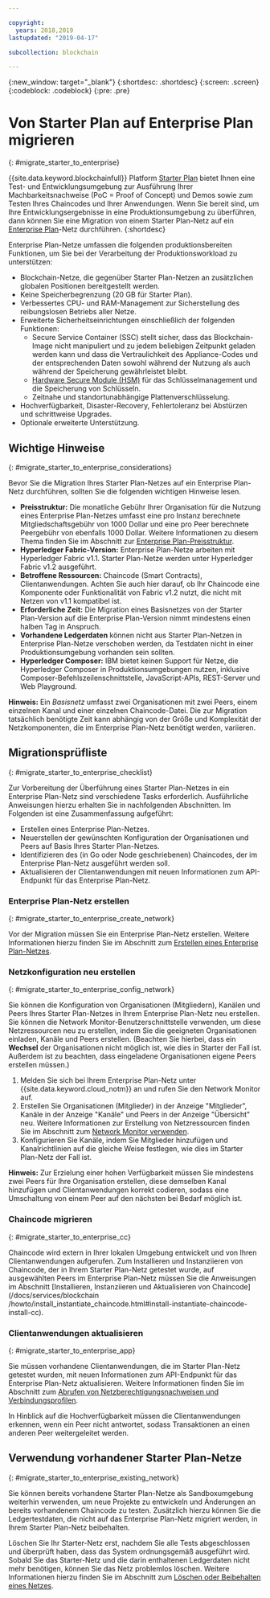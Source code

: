 ```yaml
---

copyright:
  years: 2018,2019
lastupdated: "2019-04-17"

subcollection: blockchain

---
```


{:new_window: target="_blank"}
{:shortdesc: .shortdesc}
{:screen: .screen}
{:codeblock: .codeblock}
{:pre: .pre}

# Von Starter Plan auf Enterprise Plan migrieren
{: #migrate_starter_to_enterprise}

{{site.data.keyword.blockchainfull}} Platform [Starter Plan](/docs/services/blockchain/starter_plan.html#starter-plan-about) bietet Ihnen eine Test- und Entwicklungsumgebung zur Ausführung Ihrer Machbarkeitsnachweise (PoC = Proof of Concept) und Demos sowie zum Testen Ihres Chaincodes und Ihrer Anwendungen. Wenn Sie bereit sind, um Ihre Entwicklungsergebnisse in eine Produktionsumgebung zu überführen, dann können Sie eine Migration von einem Starter Plan-Netz auf ein [Enterprise Plan](/docs/services/blockchain/enterprise_plan.html#enterprise-plan-about)-Netz durchführen.
{:shortdesc}

Enterprise Plan-Netze umfassen die folgenden produktionsbereiten Funktionen, um Sie bei der Verarbeitung der Produktionsworkload zu unterstützen:

- Blockchain-Netze, die gegenüber Starter Plan-Netzen an zusätzlichen globalen Positionen bereitgestellt werden.
- Keine Speicherbegrenzung (20 GB für Starter Plan).
- Verbessertes CPU- und RAM-Management zur Sicherstellung des reibungslosen Betriebs aller Netze.
- Erweiterte Sicherheitseinrichtungen einschließlich der folgenden Funktionen:
  - Secure Service Container (SSC) stellt sicher, dass das Blockchain-Image nicht manipuliert und zu jedem beliebigen Zeitpunkt geladen werden kann und dass die Vertraulichkeit des Appliance-Codes und der entsprechenden Daten sowohl während der Nutzung als auch während der Speicherung gewährleistet bleibt.
  - [Hardware Secure Module (HSM)](/docs/services/blockchain/glossary.html#glossary-hsm) für das Schlüsselmanagement und die Speicherung von Schlüsseln.
  - Zeitnahe und standortunabhängige Plattenverschlüsselung.
- Hochverfügbarkeit, Disaster-Recovery, Fehlertoleranz bei Abstürzen und schrittweise Upgrades.
- Optionale erweiterte Unterstützung.

## Wichtige Hinweise
{: #migrate_starter_to_enterprise_considerations}

Bevor Sie die Migration Ihres Starter Plan-Netzes auf ein Enterprise Plan-Netz durchführen, sollten Sie die folgenden wichtigen Hinweise lesen.

- **Preisstruktur:** Die monatliche Gebühr Ihrer Organisation für die Nutzung eines Enterprise Plan-Netzes umfasst eine pro Instanz berechnete Mitgliedschaftsgebühr von 1000 Dollar und eine pro Peer berechnete Peergebühr von ebenfalls 1000 Dollar. Weitere Informationen zu diesem Thema finden Sie im Abschnitt zur [Enterprise Plan-Preisstruktur](/docs/services/blockchain/howto/pricing.html#ibp-pricing-enterprise-plan).
- **Hyperledger Fabric-Version:** Enterprise Plan-Netze arbeiten mit Hyperledger Fabric v1.1. Starter Plan-Netze werden unter Hyperledger Fabric v1.2 ausgeführt.
- **Betroffene Ressourcen:** Chaincode (Smart Contracts), Clientanwendungen. Achten Sie auch hier darauf, ob Ihr Chaincode eine Komponente oder Funktionalität von Fabric v1.2 nutzt, die nicht mit Netzen von v1.1 kompatibel ist.
- **Erforderliche Zeit:** Die Migration eines Basisnetzes von der Starter Plan-Version auf die Enterprise Plan-Version nimmt mindestens einen halben Tag in Anspruch.
- **Vorhandene Ledgerdaten** können nicht aus Starter Plan-Netzen in Enterprise Plan-Netze verschoben werden, da Testdaten nicht in einer Produktionsumgebung vorhanden sein sollten.
- **Hyperledger Composer:** IBM bietet keinen Support für Netze, die Hyperledger Composer in Produktionsumgebungen nutzen, inklusive Composer-Befehlszeilenschnittstelle, JavaScript-APIs, REST-Server und Web Playground.

**Hinweis:** Ein *Basisnetz* umfasst zwei Organisationen mit zwei Peers, einem einzelnen Kanal und einer einzelnen Chaincode-Datei. Die zur Migration tatsächlich benötigte Zeit kann abhängig von der Größe und Komplexität der Netzkomponenten, die im Enterprise Plan-Netz benötigt werden, variieren.

## Migrationsprüfliste
{: #migrate_starter_to_enterprise_checklist}

Zur Vorbereitung der Überführung eines Starter Plan-Netzes in ein Enterprise Plan-Netz sind verschiedene Tasks erforderlich. Ausführliche Anweisungen hierzu erhalten Sie in nachfolgenden Abschnitten. Im Folgenden ist eine Zusammenfassung aufgeführt:

- Erstellen eines Enterprise Plan-Netzes.
- Neuerstellen der gewünschten Konfiguration der Organisationen und Peers auf Basis Ihres Starter Plan-Netzes.
- Identifizieren des (in Go oder Node geschriebenen) Chaincodes, der im Enterprise Plan-Netz ausgeführt werden soll.
- Aktualisieren der Clientanwendungen mit neuen Informationen zum API-Endpunkt für das Enterprise Plan-Netz.

### Enterprise Plan-Netz erstellen
{: #migrate_starter_to_enterprise_create_network}

Vor der Migration müssen Sie ein Enterprise Plan-Netz erstellen. Weitere Informationen hierzu finden Sie im Abschnitt zum [Erstellen eines Enterprise Plan-Netzes](/docs/services/blockchain/get_start.html#getting-started-with-enterprise-plan-create-network).

### Netzkonfiguration neu erstellen
{: #migrate_starter_to_enterprise_config_network}

Sie können die Konfiguration von Organisationen (Mitgliedern), Kanälen und Peers Ihres Starter Plan-Netzes in Ihrem Enterprise Plan-Netz neu erstellen. Sie können die Network Monitor-Benutzerschnittstelle verwenden, um diese Netzressourcen neu zu erstellen, indem Sie die geeigneten Organisationen einladen, Kanäle und Peers erstellen. (Beachten Sie hierbei, dass ein **Wechsel** der Organisationen nicht möglich ist, wie dies in Starter der Fall ist. Außerdem ist zu beachten, dass eingeladene Organisationen eigene Peers erstellen müssen.)

1. Melden Sie sich bei Ihrem Enterprise Plan-Netz unter {{site.data.keyword.cloud_notm}} an und rufen Sie den Network Monitor auf.
2. Erstellen Sie Organisationen (Mitglieder) in der Anzeige "Mitglieder", Kanäle in der Anzeige "Kanäle" und Peers in der Anzeige "Übersicht" neu. Weitere Informationen zur Erstellung von Netzressourcen finden Sie im Abschnitt zum [Network Monitor verwenden](/docs/services/blockchain/v10_dashboard.html#ibp-dashboard-overview).
3. Konfigurieren Sie Kanäle, indem Sie Mitglieder hinzufügen und Kanalrichtlinien auf die gleiche Weise festlegen, wie dies im Starter Plan-Netz der Fall ist.

**Hinweis:** Zur Erzielung einer hohen Verfügbarkeit müssen Sie mindestens zwei Peers für Ihre Organisation erstellen, diese demselben Kanal hinzufügen und Clientanwendungen korrekt codieren, sodass eine Umschaltung von einem Peer auf den nächsten bei Bedarf möglich ist.

### Chaincode migrieren
{: #migrate_starter_to_enterprise_cc}

Chaincode wird extern in Ihrer lokalen Umgebung entwickelt und von Ihren Clientanwendungen aufgerufen. Zum Installieren und Instanziieren von Chaincode, der in Ihrem Starter Plan-Netz getestet wurde, auf ausgewählten Peers im Enterprise Plan-Netz müssen Sie die Anweisungen im Abschnitt [Installieren, Instanziieren und Aktualisieren von Chaincode](/docs/services/blockchain
/howto/install_instantiate_chaincode.html#install-instantiate-chaincode-install-cc).

### Clientanwendungen aktualisieren
{: #migrate_starter_to_enterprise_app}

Sie müssen vorhandene Clientanwendungen, die im Starter Plan-Netz getestet wurden, mit neuen Informationen zum API-Endpunkt für das Enterprise Plan-Netz aktualisieren. Weitere Informationen finden Sie im Abschnitt zum [Abrufen von Netzberechtigungsnachweisen und Verbindungsprofilen](/docs/services/blockchain/get_start.html#getting-started-with-enterprise-plan-retrieve-credentials).

In Hinblick auf die Hochverfügbarkeit müssen die Clientanwendungen erkennen, wenn ein Peer nicht antwortet, sodass Transaktionen an einen anderen Peer weitergeleitet werden.

## Verwendung vorhandener Starter Plan-Netze
{: #migrate_starter_to_enterprise_existing_network}

Sie können bereits vorhandene Starter Plan-Netze als Sandboxumgebung weiterhin verwenden, um neue Projekte zu entwickeln und Änderungen an bereits vorhandenem Chaincode zu testen. Zusätzlich hierzu können Sie die Ledgertestdaten, die nicht auf das Enterprise Plan-Netz migriert werden, in Ihrem Starter Plan-Netz beibehalten.

Löschen Sie Ihr Starter-Netz erst, nachdem Sie alle Tests abgeschlossen und überprüft haben, dass das System ordnungsgemäß ausgeführt wird. Sobald Sie das Starter-Netz und die darin enthaltenen Ledgerdaten nicht mehr benötigen, können Sie das Netz problemlos löschen. Weitere Informationen hierzu finden Sie im Abschnitt zum [Löschen oder Beibehalten eines Netzes](/docs/services/blockchain/get_start_starter_plan.html#getting-started-with-starter-plan-delete-network).
